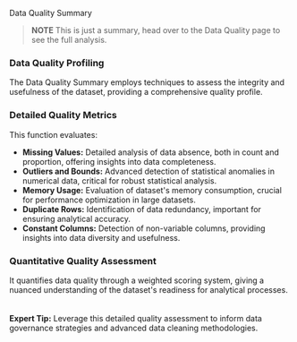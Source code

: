 Data Quality Summary

> **NOTE** This is just a summary, head over to the Data Quality page to see the full analysis.
 
### **Data Quality Profiling**

The Data Quality Summary employs techniques to assess the integrity and usefulness of the dataset, providing a comprehensive quality profile.

### **Detailed Quality Metrics**

This function evaluates:
- **Missing Values:** Detailed analysis of data absence, both in count and proportion, offering insights into data completeness.
- **Outliers and Bounds:** Advanced detection of statistical anomalies in numerical data, critical for robust statistical analysis.
- **Memory Usage:** Evaluation of dataset's memory consumption, crucial for performance optimization in large datasets.
- **Duplicate Rows:** Identification of data redundancy, important for ensuring analytical accuracy.
- **Constant Columns:** Detection of non-variable columns, providing insights into data diversity and usefulness.

### **Quantitative Quality Assessment**

It quantifies data quality through a weighted scoring system, giving a nuanced understanding of the dataset's readiness for analytical processes.
&nbsp;  
&nbsp;  
**Expert Tip:** Leverage this detailed quality assessment to inform data governance strategies and advanced data cleaning methodologies. 